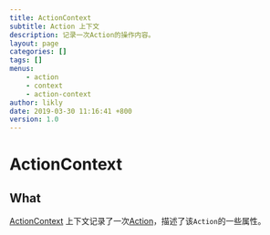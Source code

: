 ```yaml
---
title: ActionContext
subtitle: Action 上下文
description: 记录一次Action的操作内容。
layout: page
categories: []
tags: []
menus:
    - action
    - context
    - action-context
author: likly
date: 2019-03-30 11:16:41 +800
version: 1.0
---
```


# ActionContext

## What

[ActionContext](/final-monitor/final-monitor-core/src/main/java/org/finalframework/monitor/context/ActionContext.java)
上下文记录了一次[Action](../action.md)，描述了该`Action`的一些属性。